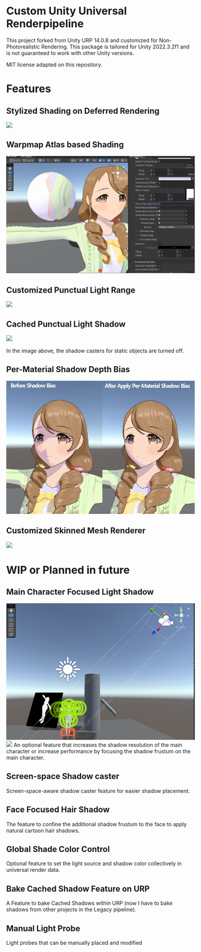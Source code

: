 # Custom Unity Universal Renderpipeline

 This project forked from Unity URP 14.0.8 and customized for Non-Photorealistic Rendering.
 This package is tailored for Unity 2022.3.2f1 and is not guaranteed to work with other Unity versions.
 
 MIT license adapted on this repository.


# Features



## Stylized Shading on Deferred Rendering

<img src="https://github.com/0xinfinite/0xinfinite.github.io/blob/master/img/Deferred-NPR.gif?raw=true">

## Warpmap Atlas based Shading

<img src="https://github.com/0xinfinite/0xinfinite.github.io/blob/master/img/Warpmap.gif?raw=true">

## Customized Punctual Light Range

<img src="https://github.com/0xinfinite/0xinfinite.github.io/blob/master/img/non-physically-falloff.gif?raw=true">

## Cached Punctual Light Shadow

<img src="https://github.com/0xinfinite/0xinfinite.github.io/blob/master/img/Cached-shadow.gif?raw=true">

In the image above, the shadow casters for static objects are turned off.

## Per-Material Shadow Depth Bias

<img src="https://github.com/0xinfinite/0xinfinite.github.io/blob/master/img/Per-Material-ShadowBias.png?raw=true">

## Customized Skinned Mesh Renderer

<img src="https://github.com/0xinfinite/0xinfinite.github.io/blob/master/img/facial%20normal%20compare.gif?raw=true">




# WIP or Planned in future


## Main Character Focused Light Shadow

<img src="https://github.com/0xinfinite/0xinfinite.github.io/blob/master/img/how%20to%20render%20main%20character%20shadow.png?raw=true">
<img src="https://github.com/0xinfinite/0xinfinite.github.io/blob/master/img/main%20character%20shadow.gif?raw=true">
An optional feature that increases the shadow resolution of the main character or increase performance by focusing the shadow frustum on the main character.

## Screen-space Shadow caster

Screen-space-aware shadow caster feature for easier shadow placement.

## Face Focused Hair Shadow

The feature to confine the additional shadow frustum to the face to apply natural cartoon hair shadows.

## Global Shade Color Control

Optional feature to set the light source and shadow color collectively in universal render data.


## Bake Cached Shadow Feature on URP

A Feature to bake Cached Shadows within URP (now I have to bake shadows from other projects in the Legacy pipeline).

## Manual Light Probe

Light probes that can be manually placed and modified



